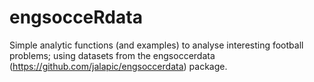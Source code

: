 # engsocceRdata
Simple analytic functions (and examples) to analyse interesting football problems; using datasets from the engsoccerdata (https://github.com/jalapic/engsoccerdata) package.
